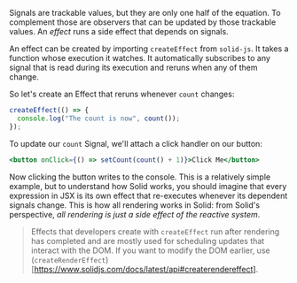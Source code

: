 Signals are trackable values, but they are only one half of the equation. To complement those are observers that can be updated by those trackable values. An _effect_ runs a side effect that depends on signals.

An effect can be created by importing `createEffect` from `solid-js`. It takes a function whose execution it watches. It automatically subscribes to any signal that is read during its execution and reruns when any of them change.

So let's create an Effect that reruns whenever `count` changes:

```jsx
createEffect(() => {
  console.log("The count is now", count());
});
```

To update our `count` Signal, we'll attach a click handler on our button:

```jsx
<button onClick={() => setCount(count() + 1)}>Click Me</button>
```

Now clicking the button writes to the console. This is a relatively simple example, but to understand how Solid works, you should imagine that every expression in JSX is its own effect that re-executes whenever its dependent signals change. This is how all rendering works in Solid: from Solid's perspective, *all rendering is just a side effect of the reactive system*.

> Effects that developers create with `createEffect` run after rendering has completed and are mostly used for scheduling updates that interact with the DOM. If you want to modify the DOM earlier, use (`createRenderEffect`)[https://www.solidjs.com/docs/latest/api#createrendereffect].